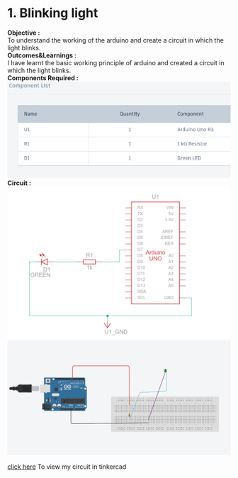 # 1. Blinking light 
**Objective :** \
To understand the working of the arduino and create a circuit in which the light blinks. \
**Outcomes&Learnings :** \
I have learnt the basic working principle of arduino and created a circuit in which the light blinks. \
**Components Required :** \
![alt text](https://github.com/Vishalpolicepatil/Arduino-projects/blob/main/Screenshot%202025-07-07%20115719.png?raw=true) \
**Circuit :**
![alt text](https://github.com/Vishalpolicepatil/Arduino-projects/blob/main/Screenshot%202025-07-07%20115544.png?raw=true)
![alt text](https://github.com/Vishalpolicepatil/Arduino-projects/blob/main/Screenshot%202025-07-07%20115208.png?raw=true)

[click here](https://www.tinkercad.com/things/dJ9VwVsvVZK-blinking-of-led-/editel?returnTo=https%3A%2F%2Fwww.tinkercad.com%2Fdashboard) To view my circuit in tinkercad 
